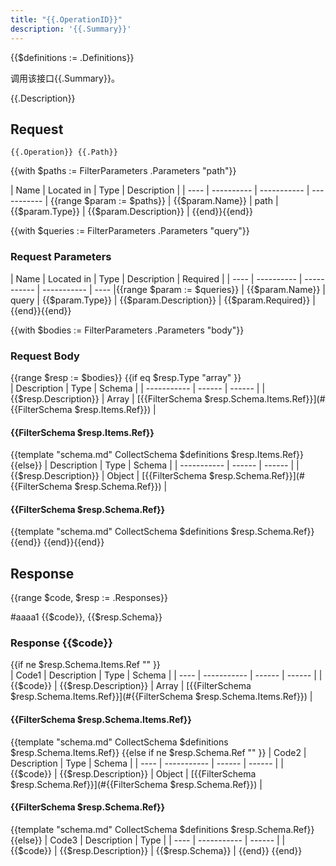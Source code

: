 ```yaml
---
title: "{{.OperationID}}"
description: '{{.Summary}}'
---
```

{{$definitions := .Definitions}}

调用该接口{{.Summary}}。

{{.Description}}

## Request


```
{{.Operation}} {{.Path}}
```

{{with $paths := FilterParameters .Parameters "path"}}

| Name | Located in | Type | Description | 
| ---- | ---------- | ----------- | ----------- | {{range $param := $paths}}
| {{$param.Name}} | path | {{$param.Type}} | {{$param.Description}} |  {{end}}{{end}}

{{with $queries := FilterParameters .Parameters "query"}}

###  Request Parameters

| Name | Located in | Type | Description |  Required |
| ---- | ---------- | ----------- | ----------- |  ---- |{{range $param := $queries}}
| {{$param.Name}} | query | {{$param.Type}} | {{$param.Description}} |  {{$param.Required}} |{{end}}{{end}}

{{with $bodies := FilterParameters .Parameters "body"}}

### Request Body

{{range $resp := $bodies}}
{{if eq $resp.Type  "array" }}   
| Description | Type | Schema |
| ----------- | ------ | ------ |
| {{$resp.Description}} | Array | [{{FilterSchema $resp.Schema.Items.Ref}}](#{{FilterSchema $resp.Items.Ref}}) |

#### {{FilterSchema $resp.Items.Ref}}

{{template "schema.md" CollectSchema $definitions  $resp.Items.Ref}}
{{else}} 
| Description | Type | Schema |
| ----------- | ------ | ------ |
| {{$resp.Description}} | Object | [{{FilterSchema $resp.Schema.Ref}}](#{{FilterSchema $resp.Schema.Ref}}) |

#### {{FilterSchema $resp.Schema.Ref}}

{{template "schema.md" CollectSchema $definitions  $resp.Schema.Ref}}
{{end}}
{{end}}{{end}}

## Response

{{range $code, $resp := .Responses}}

#aaaa1 {{$code}}, {{$resp.Schema}}

### Response  {{$code}}

{{if ne $resp.Schema.Items.Ref  "" }}   
| Code1 | Description | Type | Schema |
| ---- | ----------- | ------ | ------ |
| {{$code}} | {{$resp.Description}} | Array | [{{FilterSchema $resp.Schema.Items.Ref}}](#{{FilterSchema $resp.Schema.Items.Ref}}) |

#### {{FilterSchema $resp.Schema.Items.Ref}}

{{template "schema.md" CollectSchema $definitions  $resp.Schema.Items.Ref}}
{{else if ne $resp.Schema.Ref  "" }} 
| Code2 | Description | Type | Schema |
| ---- | ----------- | ------ | ------ |
| {{$code}} | {{$resp.Description}} | Object | [{{FilterSchema $resp.Schema.Ref}}](#{{FilterSchema $resp.Schema.Ref}}) |

#### {{FilterSchema $resp.Schema.Ref}}

{{template "schema.md" CollectSchema $definitions  $resp.Schema.Ref}}
{{else}}
| Code3 | Description | Type | 
| ---- | ----------- | ------ | 
| {{$code}} | {{$resp.Description}} | {{$resp.Schema}} |
{{end}} 
{{end}}

